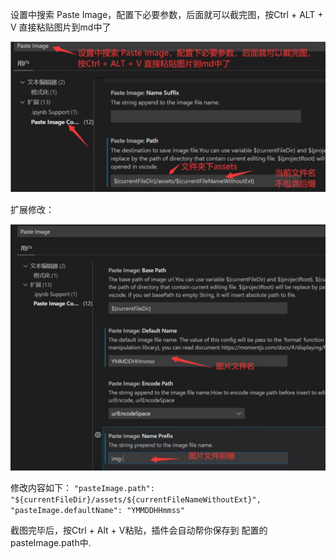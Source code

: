 设置中搜索 Paste Image，配置下必要参数，后面就可以截完图，按Ctrl + ALT + V 直接粘贴图片到md中了

![](assets/vscode%20md%20复制图片/20230131160636.png)

扩展修改：

![](assets/vscode%20md%20复制图片/20230131160717.png)

修改内容如下：
`"pasteImage.path": "${currentFileDir}/assets/${currentFileNameWithoutExt}",
"pasteImage.defaultName": "YMMDDHHmmss"`

截图完毕后，按Ctrl + Alt + V粘贴，插件会自动帮你保存到 配置的pasteImage.path中.